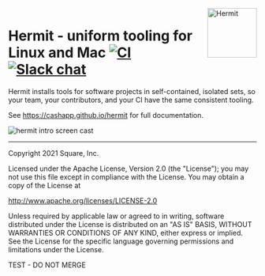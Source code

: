 <a href="https://www.vecteezy.com/vector-art/292320-hermit-crab-on-white-background" title="Hermit Crab by Vecteezy">
<img align="right" width="100" height="100" src="./docs/static/images/logo.svg" alt="Hermit">
</a>

# Hermit - uniform tooling for Linux and Mac [![CI](https://github.com/cashapp/hermit/actions/workflows/ci.yml/badge.svg)](https://github.com/cashapp/hermit/actions/workflows/ci.yml) [![Slack chat](https://img.shields.io/badge/slack-gophers-795679?logo=slack)](https://gophers.slack.com/messages/cashapp)

Hermit installs tools for software projects in self-contained, isolated sets, so your team, your contributors, and your CI have the same consistent tooling.

See https://cashapp.github.io/hermit for full documentation.

![hermit intro screen cast](docs/static/screencasts/using.svg)

---

Copyright 2021 Square, Inc.

Licensed under the Apache License, Version 2.0 (the "License");
you may not use this file except in compliance with the License.
You may obtain a copy of the License at

http://www.apache.org/licenses/LICENSE-2.0

Unless required by applicable law or agreed to in writing, software
distributed under the License is distributed on an "AS IS" BASIS,
WITHOUT WARRANTIES OR CONDITIONS OF ANY KIND, either express or implied.
See the License for the specific language governing permissions and
limitations under the License.

TEST - DO NOT MERGE
